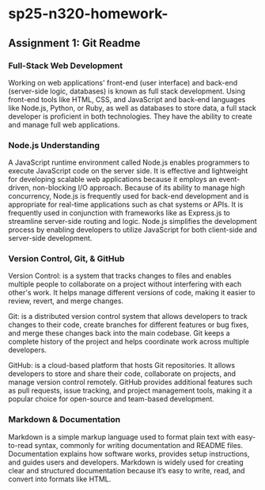 # sp25-n320-homework-

## Assignment 1: Git Readme

### Full-Stack Web Development

Working on web applications' front-end (user interface) and back-end (server-side logic, databases) is known as full stack development. Using front-end tools like HTML, CSS, and JavaScript and back-end languages like Node.js, Python, or Ruby, as well as databases to store data, a full stack developer is proficient in both technologies. They have the ability to create and manage full web applications.

### Node.js Understanding

A JavaScript runtime environment called Node.js enables programmers to execute JavaScript code on the server side. It is effective and lightweight for developing scalable web applications because it employs an event-driven, non-blocking I/O approach. Because of its ability to manage high concurrency, Node.js is frequently used for back-end development and is appropriate for real-time applications such as chat systems or APIs. It is frequently used in conjunction with frameworks like as Express.js to streamline server-side routing and logic. Node.js simplifies the development process by enabling developers to utilize JavaScript for both client-side and server-side development.
### Version Control, Git, & GitHub
 Version Control: is a system that tracks changes to files and enables multiple people to collaborate on a project without interfering with each other's work. It helps manage different versions of code, making it easier to review, revert, and merge changes.

 Git: is a distributed version control system that allows developers to track changes to their code, create branches for different features or bug fixes, and merge these changes back into the main codebase. Git keeps a complete history of the project and helps coordinate work across multiple developers.

GitHub: is a cloud-based platform that hosts Git repositories. It allows developers to store and share their code, collaborate on projects, and manage version control remotely. GitHub provides additional features such as pull requests, issue tracking, and project management tools, making it a popular choice for open-source and team-based development.


### Markdown & Documentation
Markdown is a simple markup language used to format plain text with easy-to-read syntax, commonly for writing documentation and README files. Documentation explains how software works, provides setup instructions, and guides users and developers. Markdown is widely used for creating clear and structured documentation because it’s easy to write, read, and convert into formats like HTML. 
